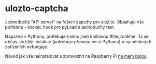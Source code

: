 # ulozto-captcha

Jednoduchý "API server" na řešení captchy pro ulož.to. Obsahuje vše potřebné - 
socket, hook pro pyLoad a jednoduchý test.

Napsáno v Pythonu, potřebuje (mimo jiné) knihovnu tflite_runtime. Ta se občas složitěji 
instaluje (potřebuje přesnou verzi Pythonu) a na některých zařízeních nefunguje.

Návod jak vše nainstalovat a zprovoznit na Raspberry PI 
[na mém blogu](http://jan-dvorak.cz/clanky/instalace-uloz-to-captcha-serveru-a-integrace-pro-pyload).